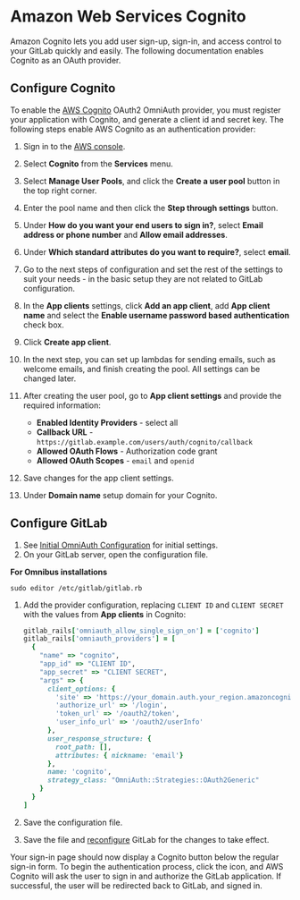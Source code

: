 # Amazon Web Services Cognito
Amazon Cognito lets you add user sign-up, sign-in, and access control to your GitLab quickly and easily.
The following documentation enables Cognito as an OAuth provider.

## Configure Cognito
To enable the [AWS Cognito](https://aws.amazon.com/cognito/) OAuth2 OmniAuth provider, you must register your application with Cognito, and generate a client id and secret key.
The following steps enable AWS Cognito as an authentication provider:

1. Sign in to the [AWS console](https://console.aws.amazon.com/console/home).
1. Select **Cognito** from the **Services** menu.
1. Select **Manage User Pools**, and click the **Create a user pool** button in the top right corner.
1. Enter the pool name and then click the **Step through settings** button.
1. Under **How do you want your end users to sign in?**, select **Email address or phone number** and **Allow email addresses**.
1. Under **Which standard attributes do you want to require?**, select **email**.
1. Go to the next steps of configuration and set the rest of the settings to suit your needs - in the basic setup they are not related to GitLab configuration.
1. In the **App clients** settings, click **Add an app client**, add **App client name** and select the **Enable username password based authentication** check box.
1. Click **Create app client**.
1. In the next step, you can set up lambdas for sending emails, such as welcome emails, and finish creating the pool. All settings can be changed later.
1. After creating the user pool, go to **App client settings** and provide the required information:

   - **Enabled Identity Providers** - select all
   - **Callback URL** - `https://gitlab.example.com/users/auth/cognito/callback`
   - **Allowed OAuth Flows** - Authorization code grant
   - **Allowed OAuth Scopes** - `email` and `openid`

1. Save changes for the app client settings.
1. Under **Domain name** setup domain for your Cognito.

## Configure GitLab
1. See [Initial OmniAuth Configuration](omniauth.md#initial-omniauth-configuration) for initial settings.
1. On your GitLab server, open the configuration file.

**For Omnibus installations**

   ```shell
   sudo editor /etc/gitlab/gitlab.rb
   ```

1. Add the provider configuration, replacing `CLIENT ID` and `CLIENT SECRET` with the values from **App clients** in Cognito:

   ```ruby
   gitlab_rails['omniauth_allow_single_sign_on'] = ['cognito']
   gitlab_rails['omniauth_providers'] = [
     {
       "name" => "cognito",
       "app_id" => "CLIENT ID",
       "app_secret" => "CLIENT SECRET",
       "args" => {
         client_options: {
           'site' => 'https://your_domain.auth.your_region.amazoncognito.com',
           'authorize_url' => '/login',
           'token_url' => '/oauth2/token',
           'user_info_url' => '/oauth2/userInfo'
         },
         user_response_structure: {
           root_path: [],
           attributes: { nickname: 'email'}
         },
         name: 'cognito',
         strategy_class: "OmniAuth::Strategies::OAuth2Generic"
       }
     }
   ]
   ```

1. Save the configuration file.
1. Save the file and [reconfigure] GitLab for the changes to take effect.

Your sign-in page should now display a Cognito button below the regular sign-in form. To begin the authentication process, click the icon, and AWS Cognito will ask the user to sign in and authorize the GitLab application. If successful, the user will be redirected back to GitLab, and signed in.

[reconfigure]: ../restart_gitlab.md#omnibus-gitlab-reconfigure
[restart]: ../restart_gitlab.md#installations-from-source
